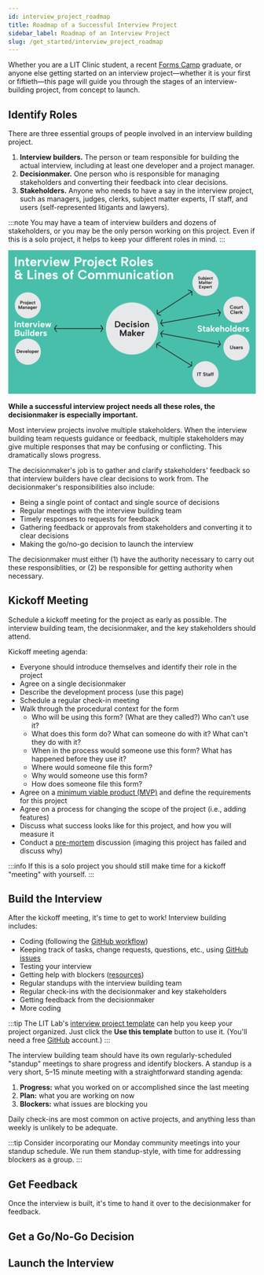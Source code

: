 ```yaml
---
id: interview_project_roadmap
title: Roadmap of a Successful Interview Project
sidebar_label: Roadmap of an Interview Project
slug: /get_started/interview_project_roadmap
---
```


Whether you are a LIT Clinic student, a recent [Forms Camp](https://www.ncsc.org/consulting-and-research/areas-of-expertise/access-to-justice/forms-camp) graduate, or anyone else getting started on an interview project—whether it is your first or fiftieth—this page will guide you through the stages of an interview-building project, from concept to launch.

## Identify Roles

There are three essential groups of people involved in an interview building project.

1. **Interview builders.** The person or team responsible for building the actual interview, including at least one developer and a project manager.
2. **Decisionmaker.** One person who is responsible for managing stakeholders and converting their feedback into clear decisions.
3. **Stakeholders.** Anyone who needs to have a say in the interview project, such as managers, judges, clerks, subject matter experts, IT staff, and users (self-represented litigants and lawyers).

:::note
You may have a team of interview builders and dozens of stakeholders, or you may be the only person working on this project. Even if this is a solo project, it helps to keep your different roles in mind.
:::

![Interview Project Roles & Lines of Communication](../assets/interview-project-roles-communication.png)

**While a successful interview project needs all these roles, the decisionmaker is especially important.**

Most interview projects involve multiple stakeholders. When the interview building team requests guidance or feedback, multiple stakeholders may give multiple responses that may be confusing or conflicting. This dramatically slows progress.

The decisionmaker's job is to gather and clarify stakeholders' feedback so that interview builders have clear decisions to work from. The decisionmaker's responsibilities also include:

* Being a single point of contact and single source of decisions
* Regular meetings with the interview building team
* Timely responses to requests for feedback
* Gathering feedback or approvals from stakeholders and converting it to clear decisions
* Making the go/no-go decision to launch the interview

The decisionmaker must either (1) have the authority necessary to carry out these responsiblities, or (2) be responsible for getting authority when necessary.

## Kickoff Meeting

Schedule a kickoff meeting for the project as early as possible. The interview building team, the decisionmaker, and the key stakeholders should attend.

Kickoff meeting agenda:

* Everyone should introduce themselves and identify their role in the project
* Agree on a single decisionmaker
* Describe the development process (use this page)
* Schedule a regular check-in meeting
* Walk through the procedural context for the form
  * Who will be using this form? (What are they called?) Who can't use it?
  * What does this form do? What can someone do with it? What can't they do with it?
  * When in the process would someone use this form? What has happened before they use it?
  * Where would someone file this form?
  * Why would someone use this form?
  * How does someone file this form?
* Agree on a [minimum viable product (MVP)](assembly_line_setup#stick-to-an-mvp) and define the requirements for this project
* Agree on a process for changing the scope of the project (i.e., adding features)
* Discuss what success looks like for this project, and how you will measure it
* Conduct a [pre-mortem](https://en.wikipedia.org/wiki/Pre-mortem) discussion (imaging this project has failed and discuss why)

:::info
If this is a solo project you should still make time for a kickoff "meeting" with yourself.
:::

## Build the Interview

After the kickoff meeting, it's time to get to work! Interview building includes:

* Coding (following the [GitHub workflow](../github.md#workflow))
* Keeping track of tasks, change requests, questions, etc., using [GitHub issues](../github.md#use-issues)
* Testing your interview
* Getting help with blockers ([resources](resources.md))
* Regular standups with the interview building team
* Regular check-ins with the decisionmaker and key stakeholders
* Getting feedback from the decisionmaker
* More coding

:::tip
The LIT Lab's [interview project template](https://github.com/orgs/SuffolkLITLab/projects/22) can help you keep your project organized. Just click the **Use this template** button to use it. (You'll need a free [GitHub](../github.md) account.)
:::

The interview building team should have its own regularly-scheduled "standup" meetings to share progress and identify blockers. A standup is a very short, 5–15 minute meeting with a straightforward standing agenda:

1. **Progress:** what you worked on or accomplished since the last meeting
2. **Plan:** what you are working on now
3. **Blockers:** what issues are blocking you

Daily check-ins are most common on active projects, and anything less than weekly is unlikely to be adequate.

:::tip
Consider incorporating our Monday community meetings into your standup schedule. We run them standup-style, with time for addressing blockers as a group.
:::

## Get Feedback

Once the interview is built, it's time to hand it over to the decisionmaker for feedback. 

## Get a Go/No-Go Decision

## Launch the Interview

